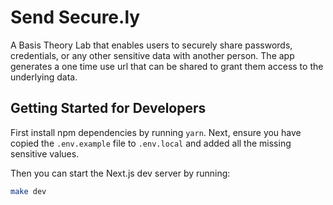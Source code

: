 # Send Secure.ly

A Basis Theory Lab that enables users to securely share passwords, credentials, or any other sensitive data with another person.
The app generates a one time use url that can be shared to grant them access to the underlying data.

## Getting Started for Developers

First install npm dependencies by running `yarn`. Next, ensure you have copied the `.env.example` file to `.env.local` 
and added all the missing sensitive values. 

Then you can start the Next.js dev server by running:

```bash
make dev
```